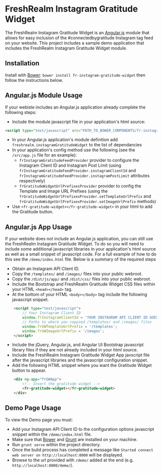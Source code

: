 FreshRealm Instagram Gratitude Widget
=====================================

The FreshRealm Instagram Gratitude Widget is an [Angular.js](https://angularjs.org) module that allows for easy inclusion of the #connectedbygratitude Instagram tag feed on your website. This project includes a sample demo application that includes the FreshRealm Instagram Gratitude Widget module.

## Installation
Install with [Bower](http://bower.io/ ): `bower install fr-instagram-gratitude-widget` then follow the instructions below.

## Angular.js Module Usage
If your webiste includes an Angular.js application already complete the following steps:

* Include the module javascript file in your application's html source:

```html
<script type="text/javascript" src="PATH_TO_BOWER_COMPONENTS/fr-instagram-gratitude-widget/dist/js/app/fr-instagram-gratitude-widget-module.min.js"></script>
```

* In your Angular.js application's module definition add `freshrealm.instagramGratitudeWidget` to the list of dependancies
* In your application's config method use the following (see the `/src/app.js` file for an example):
    * `frInstagramGratitudeFeedProvider` provider to configure the Instagram Client ID and Instagram Post Limit (using `frInstagramGratitudeFeedProvider.instagramClientId` and `frInstagramGratitudeFeedProvider.instagramPostLimit` attributes respectively)
    * `frGratitudeWidgetUrlPrefixesProvider` provider to config the Template and Image URL Prefixes (using the `frGratitudeWidgetUrlPrefixesProvider.setTemplateUrlPrefix` and `frGratitudeWidgetUrlPrefixesProvider.setImageUrlPrefix` methods)
* Use `<fr-gratitude-widget></fr-gratitude-widget>` in your html to add the Gratitude button.

## Angular.js App Usage
If your website does not include an Angular.js application, you can still use the FreshRealm Instagram Gratitude Widget. To do so you will need to include some additional javascript libraries in your application's html source as well as a small snippet of javascript code. For a full example of how to do this see the `/demo/index.html` file. Below is a summary of the required steps

* Obtain an Instagram API Client ID.
* Copy the `/templates/` and `/images/` files into your public webroot.
* Copy the `/dist/js/app/` and `/dist/css/` files into your public webroot.
* Include the Bootstrap and FreshRealm Gratitude Widget CSS files within your HTML `<head></head>` tag.
*  At the bottom of your HTML `<body></body>` tag include the following javascript snippet.
    
```html
    <script type="text/javascript">
        // Your Instagram Client ID
        window.frInstagramClientId = 'YOUR INSTAGRAM API CLIENT ID GOES HERE';
        // Paths to where you coppied /templates/ and /images/ files
        window.frGWTemplateUrlPrefix = '/templates';
        window.frGWImageUrlPrefix = '/images';
    </script>
```

* Include the jQuery, Angular.js, and Angular UI Bootstrap javascript library files if they are not already included in your html source.
* Include the FreshRealm Instagram Gratitude Widget App javscript file after the javascript libraries and the javascript configuration snippet.
* Add the following HTML snippet where you want the Gratitude Widget button to appear.

```html
    <div ng-app="frGWApp">
        <!-- Insert the gratitude widget -->
        <fr-gratitude-widget></fr-gratitude-widget>
    </div>
```

## Demo Page Usage
To view the Demo page you must:

* Add your Instagram API Client ID to the configuration options javascript snippet within the `/demo/index.html` file.
* Make sure that [Bower](http://bower.io/#install-bower) and [Grunt](http://gruntjs.com/getting-started) are installed on your machine.
* Run `grunt serve` within the project directory.
* Once the bulid process has completed a message like `Started connect web server on http://localhost:8000` will be displayed.
* Browse to the url provided with `/demo/` added at the end (e.g. `http://localhost:8000/demo/`).